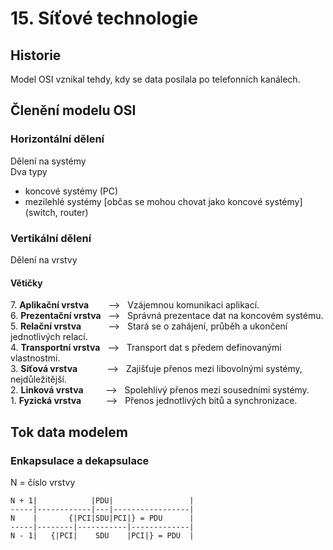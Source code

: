 # 15. Síťové technologie


## Historie 
Model OSI vznikal tehdy, kdy se data posílala po telefonních kanálech.


## Členění modelu OSI 

### Horizontální dělení
Dělení na systémy  
Dva typy
- koncové systémy   (PC)
- mezilehlé systémy [občas se mohou chovat jako koncové systémy] (switch, router)

### Vertikální dělení
Dělení na vrstvy


#### Větičky
7\. **Aplikační vrstva** &nbsp;&nbsp;&nbsp;&nbsp;&nbsp;&nbsp; --> &nbsp; Vzájemnou komunikaci aplikací.  
6\. **Prezentační vrstva** &nbsp; --> &nbsp; Správná prezentace dat na koncovém systému.  
5\. **Relační vrstva** &nbsp;&nbsp;&nbsp;&nbsp;&nbsp;&nbsp;&nbsp;&nbsp;&nbsp; --> &nbsp; Stará se o zahájení, průběh a ukončení jednotlivých relací.  
4\. **Transportní vrstva** &nbsp; --> &nbsp; Transport dat s předem definovanými vlastnostmi.  
3\. **Síťová vrstva** &nbsp;&nbsp;&nbsp;&nbsp;&nbsp;&nbsp;&nbsp;&nbsp;&nbsp;&nbsp; --> &nbsp; Zajišťuje přenos mezi libovolnými systémy, nejdůležitější.  
2\. **Linková vrstva** &nbsp;&nbsp;&nbsp;&nbsp;&nbsp;&nbsp;&nbsp; --> &nbsp; Spolehlivý přenos mezi sousedními systémy.  
1\. **Fyzická vrstva** &nbsp;&nbsp;&nbsp;&nbsp;&nbsp;&nbsp;&nbsp;&nbsp; --> &nbsp; Přenos jednotlivých bitů a synchronizace.

## Tok data modelem  

### Enkapsulace a dekapsulace
N = číslo vrstvy
```
N + 1|            |PDU|                 |
-----|------------|---|-----------------|
N    |       {|PCI|SDU|PCI|} = PDU      |
-----|--------|-----------|-------------|
N - 1|   {|PCI|    SDU    |PCI|} = PDU  |
```
